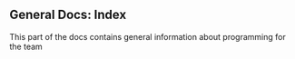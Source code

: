 ## General Docs: Index
This part of the docs contains general information about programming for the team
